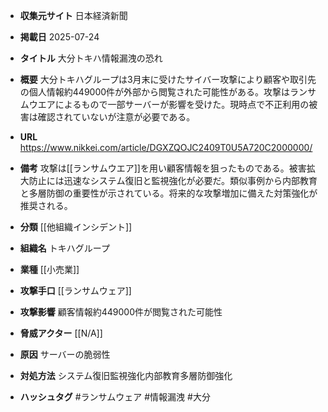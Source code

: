 - **収集元サイト**
日本経済新聞

- **掲載日**
2025-07-24

- **タイトル**
大分トキハ情報漏洩の恐れ

- **概要**
大分トキハグループは3月末に受けたサイバー攻撃により顧客や取引先の個人情報約449000件が外部から閲覧された可能性がある。攻撃はランサムウエアによるもので一部サーバーが影響を受けた。現時点で不正利用の被害は確認されていないが注意が必要である。

- **URL**
https://www.nikkei.com/article/DGXZQOJC2409T0U5A720C2000000/

- **備考**
攻撃は[[ランサムウエア]]を用い顧客情報を狙ったものである。被害拡大防止には迅速なシステム復旧と監視強化が必要だ。類似事例から内部教育と多層防御の重要性が示されている。将来的な攻撃増加に備えた対策強化が推奨される。

- **分類**
[[他組織インシデント]]

- **組織名**
トキハグループ

- **業種**
[[小売業]]

- **攻撃手口**
[[ランサムウェア]]

- **攻撃影響**
顧客情報約449000件が閲覧された可能性

- **脅威アクター**
[[N/A]]

- **原因**
サーバーの脆弱性

- **対処方法**
システム復旧監視強化内部教育多層防御強化

- **ハッシュタグ**
#ランサムウェア #情報漏洩 #大分
